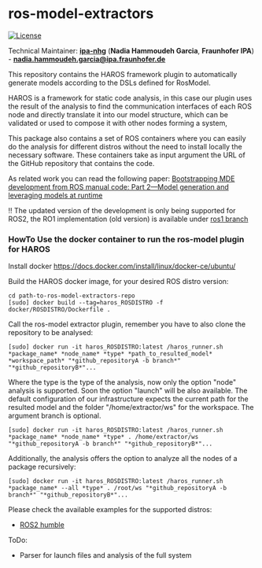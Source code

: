 # ros-model-extractors

[![License](https://img.shields.io/badge/License-BSD%203--Clause-blue.svg)](https://opensource.org/licenses/BSD-3-Clause)

Technical Maintainer: [**ipa-nhg**](https://github.com/ipa-nhg/) (**Nadia Hammoudeh Garcia**, **Fraunhofer IPA**) - **nadia.hammoudeh.garcia@ipa.fraunhofer.de**

This repository contains the HAROS framework plugin to automatically generate models according to the DSLs defined for RosModel.

HAROS is a framework for static code analysis, in this case our plugin uses the result of the analysis to find the communication interfaces of each ROS node and directly translate it into our model structure, which can be validated or used to compose it with other nodes forming a system,

This package also contains a set of ROS containers where you can easily do the analysis for different distros without the need to install locally the necessary software. These containers take as input argument the URL of the GitHub repository that contains the code.

As related work you can read the following paper: [Bootstrapping MDE development from ROS manual code: Part 2—Model generation and leveraging models at runtime](https://link.springer.com/article/10.1007/s10270-021-00873-2?wt_mc=Internal.Event.1.SEM.ArticleAuthorOnlineFirst&utm_source=ArticleAuthorOnlineFirst&utm_medium=email&utm_content=AA_en_06082018&ArticleAuthorOnlineFirst_20210420) 

:bangbang: The updated version of the development is only being supported for ROS2, the RO1 implementation (old version) is available under [ros1 branch](https://github.com/ipa320/ros-model-extractors/tree/ros1)

### HowTo Use the docker container to run the ros-model plugin for HAROS

Install docker https://docs.docker.com/install/linux/docker-ce/ubuntu/

Build the HAROS docker image, for your desired ROS distro version:

```
cd path-to-ros-model-extractors-repo
[sudo] docker build --tag=haros_ROSDISTRO -f docker/ROSDISTRO/Dockerfile .
```

Call the ros-model extractor plugin, remember you have to also clone the repository to be analysed:

```
[sudo] docker run -it haros_ROSDISTRO:latest /haros_runner.sh *package_name* *node_name* *type* *path_to_resulted_model* *workspace_path* "*github_repositoryA -b branch*" "*github_repositoryB*"...
```

Where the type is the type of the analysis, now only the option "node" analysis is supported. Soon the option "launch" will be also available. The default configuration of our infrastructure expects the current path for the resulted model and the folder "/home/extractor/ws" for the workspace. The argument branch is optional.

```
[sudo] docker run -it haros_ROSDISTRO:latest /haros_runner.sh *package_name* *node_name* *type* . /home/extractor/ws "*github_repositoryA -b branch*" "*github_repositoryB*"...
```

Additionally, the analysis offers the option to analyze all the nodes of a package recursively:

```
[sudo] docker run -it haros_ROSDISTRO:latest /haros_runner.sh *package_name* --all *type* . /root/ws "*github_repositoryA -b branch*" "*github_repositoryB*"...
```

Please check the available examples for the supported distros:
- [ROS2 humble](humble/README.md)

ToDo:
 - Parser for launch files and analysis of the full system 

